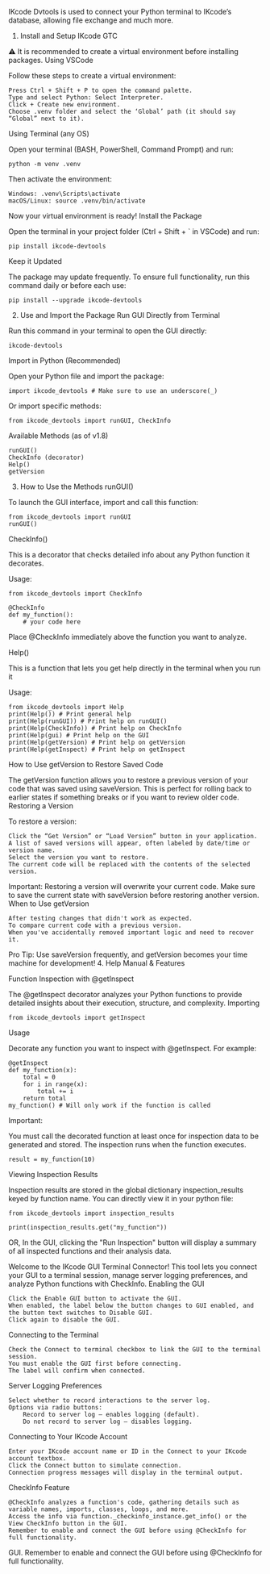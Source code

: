 


IKcode Dvtools is used to connect your Python terminal to IKcode’s database, allowing file exchange and much more.
1. Install and Setup IKcode GTC

⚠️ It is recommended to create a virtual environment before installing packages.
Using VSCode

Follow these steps to create a virtual environment:

    Press Ctrl + Shift + P to open the command palette.
    Type and select Python: Select Interpreter.
    Click + Create new environment.
    Choose .venv folder and select the ‘Global’ path (it should say “Global” next to it).

Using Terminal (any OS)

Open your terminal (BASH, PowerShell, Command Prompt) and run:

    python -m venv .venv

Then activate the environment:

    Windows: .venv\Scripts\activate
    macOS/Linux: source .venv/bin/activate

Now your virtual environment is ready!
Install the Package

Open the terminal in your project folder (Ctrl + Shift + ` in VSCode) and run:

    pip install ikcode-devtools

Keep it Updated

The package may update frequently. To ensure full functionality, run this command daily or before each use:

    pip install --upgrade ikcode-devtools

2. Use and Import the Package
Run GUI Directly from Terminal

Run this command in your terminal to open the GUI directly:

    ikcode-devtools

Import in Python (Recommended)

Open your Python file and import the package:

    import ikcode_devtools # Make sure to use an underscore(_)

Or import specific methods:

    from ikcode_devtools import runGUI, CheckInfo

Available Methods (as of v1.8)

    runGUI()
    CheckInfo (decorator)
    Help()
    getVersion

3. How to Use the Methods
runGUI()

To launch the GUI interface, import and call this function:

    from ikcode_devtools import runGUI
    runGUI()

CheckInfo()

This is a decorator that checks detailed info about any Python function it decorates.

Usage:

    from ikcode_devtools import CheckInfo
    
    @CheckInfo
    def my_function():
        # your code here

Place @CheckInfo immediately above the function you want to analyze.

Help()

This is a function that lets you get help directly in the terminal when you run it

Usage:

    from ikcode_devtools import Help
    print(Help()) # Print general help
    print(Help(runGUI)) # Print help on runGUI()
    print(Help(CheckInfo)) # Print help on CheckInfo
    print(Help(gui) # Print help on the GUI
    print(Help(getVersion) # Print help on getVersion
    print(Help(getInspect) # Print help on getInspect

How to Use getVersion to Restore Saved Code

The getVersion function allows you to restore a previous version of your code that was saved using saveVersion. This is perfect for rolling back to earlier states if something breaks or if you want to review older code.
Restoring a Version

To restore a version:

    Click the “Get Version” or “Load Version” button in your application.
    A list of saved versions will appear, often labeled by date/time or version name.
    Select the version you want to restore.
    The current code will be replaced with the contents of the selected version.

Important: Restoring a version will overwrite your current code. Make sure to save the current state with saveVersion before restoring another version.
When to Use getVersion

    After testing changes that didn't work as expected.
    To compare current code with a previous version.
    When you've accidentally removed important logic and need to recover it.

Pro Tip: Use saveVersion frequently, and getVersion becomes your time machine for development!
4. Help Manual & Features


Function Inspection with @getInspect

The @getInspect decorator analyzes your Python functions to provide detailed insights about their execution, structure, and complexity.
Importing

    from ikcode_devtools import getInspect
  

Usage

Decorate any function you want to inspect with @getInspect. For example:

    @getInspect
    def my_function(x):
        total = 0
        for i in range(x):
            total += i
        return total
    my_function() # Will only work if the function is called
  

Important:

You must call the decorated function at least once for inspection data to be generated and stored. The inspection runs when the function executes.

    result = my_function(10)
  

Viewing Inspection Results

Inspection results are stored in the global dictionary inspection_results keyed by function name. You can directly view it in your python file:

    from ikcode_devtools import inspection_results
    
    print(inspection_results.get("my_function"))
  

OR, In the GUI, clicking the "Run Inspection" button will display a summary of all inspected functions and their analysis data.

Welcome to the IKcode GUI Terminal Connector! This tool lets you connect your GUI to a terminal session, manage server logging preferences, and analyze Python functions with CheckInfo.
Enabling the GUI

    Click the Enable GUI button to activate the GUI.
    When enabled, the label below the button changes to GUI enabled, and the button text switches to Disable GUI.
    Click again to disable the GUI.

Connecting to the Terminal

    Check the Connect to terminal checkbox to link the GUI to the terminal session.
    You must enable the GUI first before connecting.
    The label will confirm when connected.

Server Logging Preferences

    Select whether to record interactions to the server log.
    Options via radio buttons:
        Record to server log — enables logging (default).
        Do not record to server log — disables logging.

Connecting to Your IKcode Account

    Enter your IKcode account name or ID in the Connect to your IKcode account textbox.
    Click the Connect button to simulate connection.
    Connection progress messages will display in the terminal output.

CheckInfo Feature

    @CheckInfo analyzes a function's code, gathering details such as variable names, imports, classes, loops, and more.
    Access the info via function._checkinfo_instance.get_info() or the View CheckInfo button in the GUI.
    Remember to enable and connect the GUI before using @CheckInfo for full functionality.

 GUI.
    Remember to enable and connect the GUI before using @CheckInfo for full functionality.

